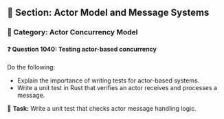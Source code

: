 ## 📘 Section: Actor Model and Message Systems  
### 🔹 Category: Actor Concurrency Model  
#### ❓ Question 1040: Testing actor-based concurrency

Do the following:

- Explain the importance of writing tests for actor-based systems.
- Write a unit test in Rust that verifies an actor receives and processes a message.

🔧 **Task:** Write a unit test that checks actor message handling logic.
